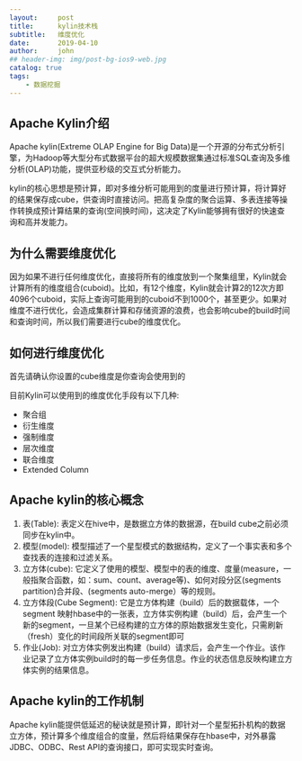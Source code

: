 ```yaml
---
layout:     post
title:      kylin技术栈
subtitle:   维度优化
date:       2019-04-10
author:     john
## header-img: img/post-bg-ios9-web.jpg
catalog: true
tags:
    - 数据挖掘
---
```

## Apache Kylin介绍
Apache kylin(Extreme OLAP Engine for Big Data)是一个开源的分布式分析引擎，为Hadoop等大型分布式数据平台的超大规模数据集通过标准SQL查询及多维分析(OLAP)功能，提供亚秒级的交互式分析能力。

kylin的核心思想是预计算，即对多维分析可能用到的度量进行预计算，将计算好的结果保存成cube，供查询时直接访问。把高复杂度的聚合运算、多表连接等操作转换成预计算结果的查询(空间换时间)，这决定了Kylin能够拥有很好的快速查询和高并发能力。

## 为什么需要维度优化
因为如果不进行任何维度优化，直接将所有的维度放到一个聚集组里，Kylin就会计算所有的维度组合(cuboid)。比如，有12个维度，Kylin就会计算2的12次方即4096个cuboid，实际上查询可能用到的cuboid不到1000个，甚至更少。如果对维度不进行优化，会造成集群计算和存储资源的浪费，也会影响cube的build时间和查询时间，所以我们需要进行cube的维度优化。

## 如何进行维度优化
首先请确认你设置的cube维度是你查询会使用到的

目前Kylin可以使用到的维度优化手段有以下几种:
- 聚合组
- 衍生维度
- 强制维度
- 层次维度
- 联合维度
- Extended Column

## Apache kylin的核心概念
1. 表(Table): 表定义在hive中，是数据立方体的数据源，在build cube之前必须同步在kylin中。
2. 模型(model): 模型描述了一个星型模式的数据结构，定义了一个事实表和多个查找表的连接和过滤关系。
3. 立方体(cube): 它定义了使用的模型、模型中的表的维度、度量(measure，一般指聚合函数，如：sum、count、average等)、如何对段分区(segments partition)合并段、(segments auto-merge）等的规则。
4. 立方体段(Cube Segment): 它是立方体构建（build）后的数据载体，一个 segment 映射hbase中的一张表，立方体实例构建（build）后，会产生一个新的segment，一旦某个已经构建的立方体的原始数据发生变化，只需刷新（fresh）变化的时间段所关联的segment即可
5. 作业(Job): 对立方体实例发出构建（build）请求后，会产生一个作业。该作业记录了立方体实例build时的每一步任务信息。作业的状态信息反映构建立方体实例的结果信息。

## Apache kylin的工作机制
Apache kylin能提供低延迟的秘诀就是预计算，即针对一个星型拓扑机构的数据立方体，预计算多个维度组合的度量，然后将结果保存在hbase中，对外暴露JDBC、ODBC、Rest API的查询接口，即可实现实时查询。
